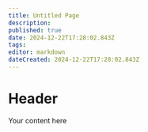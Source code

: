 ```yaml
---
title: Untitled Page
description: 
published: true
date: 2024-12-22T17:28:02.843Z
tags: 
editor: markdown
dateCreated: 2024-12-22T17:28:02.843Z
---
```


# Header
Your content here